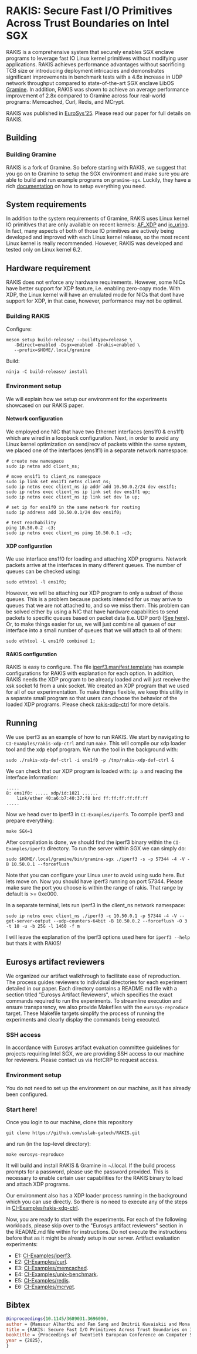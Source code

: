 # RAKIS: Secure Fast I/O Primitives Across Trust Boundaries on Intel SGX
RAKIS is a comprehensive system that securely enables SGX enclave programs
to leverage fast IO Linux kernel primitives without modifying user applications.
RAKIS achieves performance advantages without sacrificing TCB size or introducing
deployment intricacies and demonstrates significant improvements in
benchmark tests with a 4.6x increase in UDP network throughput compared
to state-of-the-art SGX enclave LibOS [Gramine](https://github.com/gramineproject/gramine).
In addition, RAKIS was shown to achieve an average performance improvement
of 2.8x compared to Gramine across four real-world programs: Memcached,
Curl, Redis, and MCrypt.

RAKIS was published in [EuroSys'25](https://2025.eurosys.org/accepted-papers.html).
Please read our paper for full details on RAKIS.

## Building
### Building Gramine
RAKIS is a fork of Gramine. So before starting with RAKIS, we suggest that you
go on to Gramine to setup the SGX environment and make sure you are able to
build and run example programs on `gramine-sgx`. Luckily, they have a rich
[documentation](https://gramine.readthedocs.io/en/stable/devel/building.html)
on how to setup everything you need.

## System requirements
In addition to the system requirements of Gramine, RAKIS uses Linux kernel IO
primitives that are only available on recent kernels:
[AF_XDP](https://www.kernel.org/doc/html/next/networking/af_xdp.html)
and
[io_uring](https://unixism.net/loti/what_is_io_uring.html).
In fact, many aspects of both of those IO primitives are actively being
developed and improved with each Linux kernel release, so the most recent
Linux kernel is really recommended. However, RAKIS was developed and tested
only on Linux kernel 6.2.

## Hardware requirement
RAKIS does not enforce any hardware requirements. However, some NICs have better
support for XDP feature, i.e. enabling zero-copy mode. With XDP, the Linux
kernel will have an emulated mode for NICs that dont have support for XDP, in
that case, however, performance may not be optimal.

### Building RAKIS
Configure:
```shell
meson setup build-release/ --buildtype=release \
   -Ddirect=enabled -Dsgx=enabled -Drakis=enabled \
   --prefix=$HOME/.local/gramine
```

Build:
```shell
ninja -C build-release/ install
```

### Environment setup
We will explain how we setup our environment for the experiments showcased on
our RAKIS paper.

#### Network configuration
We employed one NIC that have two Ethernet interfaces (ens1f0 & ens1f1) which
are wired in a loopback configuration. Next, in order to avoid any Linux kernel
optimization on send/recv of packets within the same system, we placed one of
the interfaces (ens1f1) in a separate network namespace:
```shell
# create new namespace
sudo ip netns add client_ns;

# move ens1f1 to client_ns namespace
sudo ip link set ens1f1 netns client_ns;
sudo ip netns exec client_ns ip addr add 10.50.0.2/24 dev ens1f1;
sudo ip netns exec client_ns ip link set dev ens1f1 up;
sudo ip netns exec client_ns ip link set dev lo up;

# set ip for ens1f0 in the same network for routing
sudo ip address add 10.50.0.1/24 dev ens1f0;

# test reachability
ping 10.50.0.2 -c3;
sudo ip netns exec client_ns ping 10.50.0.1 -c3;
```

#### XDP configuration
We use interface ens1f0 for loading and attaching XDP programs. Network packets
arrive at the interfaces in many different queues. The number of queues can be
checked using:
```shell
sudo ethtool -l ens1f0;
```

However, we will be attaching our XDP program to only a subset of those queues.
This is a problem because packets intended for us may arrive to queues that we
are not attached to, and so we miss them. This problem can be solved either by
using a NIC that have hardware capabilities to send packets to specific queues
based on packet data (i.e. UDP port) ([See here](https://docs.kernel.org/networking/scaling.html)).
Or, to make things easier for us, we will just combine all queues of our
interface into a small number of queues that we will attach to all of them:
```shell
sudo ethtool -L ens1f0 combined 1;
```

#### RAKIS configuration
RAKIS is easy to configure. The file
[iperf3.manifest.template](CI-Examples/iperf3/iperf3.manifest.template)
has example configurations for RAKIS with explanation for each option. In
addition, RAKIS needs the XDP program to be already loaded and will just receive the
xsk socket fd from a unix socket. We created an XDP program that we
used for all of our experimentation. To make things flexible, we keep this
utility in a separate small program so that users can choose the behavior of the
loaded XDP programs. Please check [rakis-xdp-ctrl](CI-Examples/rakis-xdp-ctrl)
for more details.

## Running
We use iperf3 as an example of how to run RAKIS. We start by navigating to
`CI-Examples/rakis-xdp-ctrl` and run `make`. This will compile our xdp loader
tool and the xdp ebpf program. We run the tool in the background with:
```
sudo ./rakis-xdp-def-ctrl -i ens1f0 -p /tmp/rakis-xdp-def-ctrl &
```
We can check that our XDP program is loaded with: `ip a` and reading the
interface information:
```
.....
8: ens1f0: ..... xdp/id:1021 ......
    link/ether 40:a6:b7:40:37:f8 brd ff:ff:ff:ff:ff:ff
.....
```
Now we head over to iperf3 in `CI-Examples/iperf3`. To compile iperf3
and prepare everything:
```
make SGX=1
```
After compilation is done, we should find the iperf3 binary within the
`CI-Examples/iperf3` directory.
To run the server within SGX we can simply do:
```shell
sudo $HOME/.local/gramine/bin/gramine-sgx ./iperf3 -s -p 57344 -4 -V -B 10.50.0.1 --forceflush
```

Note that you can configure your Linux user to avoid using sudo here. But lets
move on.
Now you should have iperf3 running on port 57344. Please make sure the port you
choose is within the range of rakis. That range by default is >= 0xe000. 

In a separate terminal, lets run iperf3 in the client_ns network namespace:
```
sudo ip netns exec client_ns ./iperf3 -c 10.50.0.1 -p 57344 -4 -V --get-server-output --udp-counters-64bit -B 10.50.0.2 --forceflush -O 3 -t 10 -u -b 25G -l 1460 -f m
```
I will leave the explanation of the iperf3 options used here for `iperf3 --help`
but thats it with RAKIS!

## Eurosys artifact reviewers
We organized our artifact walkthrough to facilitate ease of reproduction.
The process guides reviewers to individual directories for each experiment detailed in
our paper.
Each directory contains a README.md file with a section titled
"Eurosys Artifact Reviewers",
which specifies the exact commands required to run
the experiments.
To streamline execution and ensure transparency, we also
provide Makefiles with the `eurosys-reproduce` target.
These Makefile targets simplify
the process of running the experiments and clearly display the commands being
executed.

### SSH access
In accordance with Eurosys artifact evaluation committee guidelines for projects
requiring Intel SGX, we are providing SSH access to our machine for reviewers.
Please contact us via HotCRP to request access.

### Environment setup
You do not need to set up the environment on our machine, as it has already been
configured.

### Start here!
Once you login to our machine,
clone this repository
```
git clone https://github.com/sslab-gatech/RAKIS.git
```
and run (in the top-level directory):
```
make eurosys-reproduce
```
It will build and install RAKIS & Gramine in ~/.local.
If the build process prompts for a password, please use the password provided.
This is necessary to enable certain user capabilities for the RAKIS binary to
load and attach XDP programs.

Our environment also has a XDP loader process running in the background which
you can use directly. So there is no need
to execute any of the steps in
[CI-Examples/rakis-xdp-ctrl](CI-Examples/rakis-xdp-ctrl).

Now, you are ready to start with the experiments.
For each of the following workloads, please skip over to the "Eurosys artifact
reviewers" section in the README.md file within
for instructions.
Do not execute the instructions before that as it might be already setup in our
server.
Artifact evaluation experiments:
- E1: [CI-Examples/iperf3](CI-Examples/iperf3).
- E2: [CI-Examples/curl](CI-Examples/curl).
- E3: [CI-Examples/memcached](CI-Examples/memcached).
- E4: [CI-Examples/unix-benchmark](CI-Examples/unix-benchmark).
- E5: [CI-Examples/redis](CI-Examples/redis).
- E6: [CI-Examples/mcrypt](CI-Examples/mcrypt).

## Bibtex
```bibtex
@inproceedings{10.1145/3689031.3696090,
author = {Mansour Alharthi and Fan Sang and Dmitrii Kuvaiskii and Mona Vij and Taesoo Kim},
title = {RAKIS: Secure Fast I/O Primitives Across Trust Boundaries on Intel SGX},
booktitle = {Proceedings of Twentieth European Conference on Computer Systems},
year = {2025},
}
```

